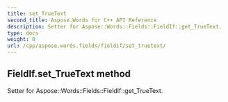 ```yaml
---
title: set_TrueText
second_title: Aspose.Words for C++ API Reference
description: Setter for Aspose::Words::Fields::FieldIf::get_TrueText. 
type: docs
weight: 0
url: /cpp/aspose.words.fields/fieldif/set_truetext/
---
```

## FieldIf.set_TrueText method


Setter for Aspose::Words::Fields::FieldIf::get_TrueText. 

